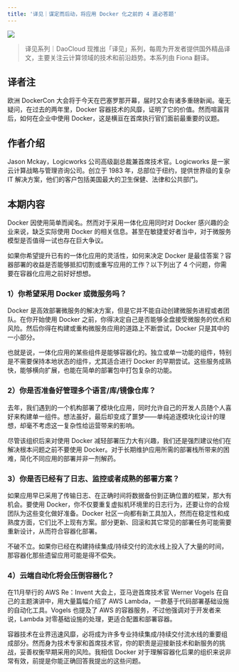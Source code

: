 ```yaml
---
title: '译见｜谋定而后动，将应用 Docker 化之前的 4 道必答题'
---
```


![](http://7xi8kv.com5.z0.glb.qiniucdn.com/yijian-8-1.jpg)

> 译见系列｜DaoCloud 现推出「译见」系列，每周为开发者提供国外精品译文，主要关注云计算领域的技术和前沿趋势。本系列由 Fiona 翻译。


## 译者注
欧洲 DockerCon 大会将于今天在巴塞罗那开幕，届时又会有诸多重磅新闻。毫无疑问，在过去的两年里，Docker 容器技术的风靡，证明了它的价值。然而喧嚣背后，如何在企业中使用 Docker，这是横亘在首席执行官们面前最重要的议题。

## 作者介绍

Jason Mckay，Logicworks 公司高级副总裁兼首席技术官。Logicworks 是一家云计算战略与管理咨询公司。创立于 1983 年，总部位于纽约，提供世界级的复杂 IT 解决方案，他们的客户包括美国最大的卫生保健、法律和公共部门。

## 本期内容

Docker 因使用简单而闻名。然而对于采用一体化应用同时对 Docker 感兴趣的企业来说，缺乏实际使用 Docker 的相关信息。甚至在敏捷爱好者当中，对于微服务模型是否值得一试也存在巨大争议。

如果你希望提升已有的一体化应用的灵活性，如何来决定 Docker 是最佳答案？容器部署的收益是否能够抵扣切割或重写应用的工作？以下列出了 4 个问题，你需要在容器化应用之前好好想想。

### 1）你希望采用 Docker 或微服务吗？

Docker 是高效部署微服务的解决方案，但是它并不能自动创建微服务进程或者团队。在你开始使用 Docker 之前，你得决定自己是否能够全盘接受微服务的优点和风险。然后你得在构建或重构微服务应用的道路上不断尝试，Docker 只是其中的一小部分。

也就是说，一体化应用的某些组件是能够容器化的。独立或单一功能的组件，特别是不需要保持本地状态的组件，尤其适合进行 Docker 的早期尝试。这些服务成熟快，能够横向扩展，也能在简单的部署包中打包复杂的功能。

 

### 2）你是否准备好管理多个语言/库/镜像仓库？
去年，我们遇到的一个机构部署了模块化应用，同时允许自己的开发人员随个人喜好来构建单一组件。想法虽好，最后却变成了噩梦——单纯追逐模块化设计的理想，却毫不考虑这一复杂性给运营带来的影响。

尽管该组织后来对使用 Docker 减轻部署压力大有兴趣，我们还是强烈建议他们在解决根本问题之前不要使用 Docker。对于长期维护应用所需的部署栈所带来的困难，简化不同应用的部署并非一剂解药。

 

### 3）你是否已经有了日志、监控或者成熟的部署方案？
如果应用早已采用了传输日志、在正确时间将数据备份到正确位置的框架，那大有机会。要使用 Docker，你不仅要重复虚拟机环境里的日志行为，还要让你的合规团队为这些变化做好准备。Docker 社区一向都有新工具加入，然而在稳定性和成熟度方面，它们比不上现有方案。部分更新、回滚和其它常见的部署任务可能需要重新设计，从而符合容器化部署。

不破不立。如果你已经在构建持续集成/持续交付的流水线上投入了大量的时间，那容器化那些遗留应用可能是得不偿失。

 

### 4）云端自动化将会压倒容器化？
在11月举行的 AWS Re：Invent 大会上，亚马逊首席技术官 Werner Vogels 在自己的主题演讲中，用大量篇幅介绍了 AWS Lambda，一款基于代码部署基础设施的自动化工具。Vogels 也提及了 AWS 的容器服务，不过他强调对于开发者来说，Lambda 对零基础设施的处理，更适合配置和部署容器。

容器技术在业界迅速风靡，必将成为许多专业持续集成/持续交付流水线的重要组成部分。然而身为技术专家和首席技术官，你的职责是迎接新技术和新服务的挑战，妥善权衡早期采用的风险。我相信 Docker 对于理解容器化后果的组织来说非常有效，前提是你能正确回答我提出的这些问题。

 